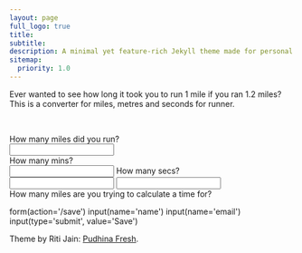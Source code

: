 ```yaml
---
layout: page
full_logo: true
title: 
subtitle: 
description: A minimal yet feature-rich Jekyll theme made for personal websites and blogs.
sitemap:
  priority: 1.0
---
```

<p id="describe-text">Ever wanted to see how long it took you to run 1 mile if you ran 1.2 miles? This is a converter for miles, metres and seconds for runner.</p>
<br>
<p><form>
  <label for="miles1">How many miles did you run?</label><br>
  <input type="text" id="miles1" name="miles1"><br>
  <label for="timemins1">How many mins?</label><br>
  <input type="text" id="timemins1" name="timemins1">
  <label for="timesecs1">How many secs?</label><br>
  <input type="text" id="timesecs1" name="timesecs1">
  <input type="text" id="miles2" name="miles2"><br>
  <label for="miles2">How many miles are you trying to calculate a time for?</label>
</form></p>

form(action='/save')
  input(name='name')
  input(name='email')
  input(type='submit', value='Save')
<br>

Theme by Riti Jain: [Pudhina Fresh](https://github.com/ritijjain/pudhina-fresh).

<br>
<br>
<br>
<br>
<br>
<br>
<br>